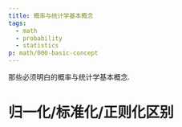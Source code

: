 ```yaml
---
title: 概率与统计学基本概念
tags:
  - math
  - probability
  - statistics
p: math/000-basic-concept
---
```

那些必须明白的概率与统计学基本概念.

# 归一化/标准化/正则化区别
